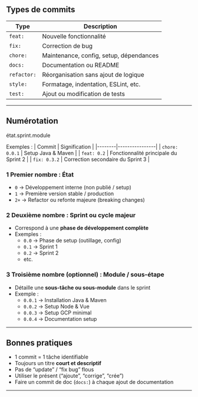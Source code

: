 
## Types de commits

| Type | Description |
|------|--------------|
| `feat:` | Nouvelle fonctionnalité |
| `fix:` | Correction de bug |
| `chore:` | Maintenance, config, setup, dépendances |
| `docs:` | Documentation ou README |
| `refactor:` | Réorganisation sans ajout de logique |
| `style:` | Formatage, indentation, ESLint, etc. |
| `test:` | Ajout ou modification de tests |

---

## Numérotation

état.sprint.module

Exemples :
| Commit | Signification |
|--------|----------------|
| `chore: 0.0.1` | Setup Java & Maven |
| `feat: 0.2` | Fonctionnalité principale du Sprint 2 |
| `fix: 0.3.2` | Correction secondaire du Sprint 3 |

### 1️ Premier nombre : État
- `0` → Développement interne (non publié / setup)
- `1` → Première version stable / production
- `2+` → Refactor ou refonte majeure (breaking changes)

### 2️ Deuxième nombre : Sprint ou cycle majeur
- Correspond à une **phase de développement complète**
- Exemples :
  - `0.0` → Phase de setup (outillage, config)
  - `0.1` → Sprint 1
  - `0.2` → Sprint 2
  - etc.

### 3️ Troisième nombre (optionnel) : Module / sous-étape
- Détaille une **sous-tâche ou sous-module** dans le sprint
- Exemple :
  - `0.0.1` → Installation Java & Maven
  - `0.0.2` → Setup Node & Vue
  - `0.0.3` → Setup GCP minimal
  - `0.0.4` → Documentation setup

---

## Bonnes pratiques

- 1 commit = 1 tâche identifiable
- Toujours un titre **court et descriptif**  
- Pas de “update” / “fix bug” flous  
- Utiliser le présent (“ajoute”, “corrige”, “crée”)  
- Faire un commit de doc (`docs:`) à chaque ajout de documentation  

---
